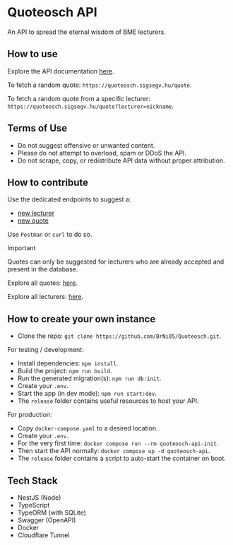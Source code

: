 # Quoteosch API

An API to spread the eternal wisdom of BME lecturers.

## How to use

Explore the API documentation [here](https://quoteosch.sigsegv.hu/).

To fetch a random quote: `https://quoteosch.sigsegv.hu/quote`.

To fetch a random quote from a specific lecturer: `https://quoteosch.sigsegv.hu/quote?lecturer=nickname`.

## Terms of Use

- Do not suggest offensive or unwanted content.
- Please do not attempt to overload, spam or DDoS the API.
- Do not scrape, copy, or redistribute API data without proper attribution.

## How to contribute

Use the dedicated endpoints to suggest a:

- [new lecturer](https://quoteosch.sigsegv.hu/#/ContributeLecturer/suggest)
- [new quote](https://quoteosch.sigsegv.hu/#/ContributeQuote/suggest)

Use `Postman` or `curl` to do so.

> [!IMPORTANT]
> Quotes can only be suggested for lecturers who are already accepted and present in the database.

Explore all quotes: [here](https://quoteosch.sigsegv.hu/quote/verbose).

Explore all lecturers: [here](https://quoteosch.sigsegv.hu/lecturer).

## How to create your own instance

- Clone the repo: `git clone https://github.com/BrNi05/Quoteosch.git`.

For testing / development:

- Install dependencies: `npm install`.
- Build the project: `npm run build`.
- Run the generated migration(s): `npm run db:init`.
- Create your `.env`.
- Start the app (in dev mode): `npm run start:dev`.
- The `release` folder contains useful resources to host your API.

For production:

- Copy `docker-compose.yaml` to a desired location.
- Create your `.env`.
- For the very first time: `docker compose run --rm quoteosch-api-init`.
- Then start the API normally: `docker compose up -d quoteosch-api`.
- The `release` folder contains a script to auto-start the container on boot.

## Tech Stack

- NestJS (Node)
- TypeScript
- TypeORM (with SQLite)
- Swagger (OpenAPI)
- Docker
- Cloudflare Tunnel

